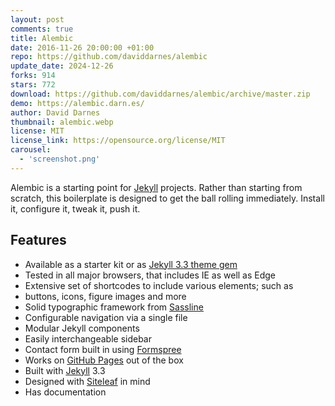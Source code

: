 ```yaml
---
layout: post
comments: true
title: Alembic
date: 2016-11-26 20:00:00 +01:00
repo: https://github.com/daviddarnes/alembic
update_date: 2024-12-26
forks: 914
stars: 772
download: https://github.com/daviddarnes/alembic/archive/master.zip
demo: https://alembic.darn.es/
author: David Darnes
thumbnail: alembic.webp
license: MIT
license_link: https://opensource.org/license/MIT
carousel:
  - 'screenshot.png'
---
```


Alembic is a starting point for [Jekyll](https://jekyllrb.com/) projects. Rather than starting from scratch, this boilerplate is designed to get the ball rolling immediately. Install it, configure it, tweak it, push it.

## Features

* Available as a starter kit or as [Jekyll 3.3 theme gem](https://jekyllrb.com/docs/themes/)
* Tested in all major browsers, that includes IE as well as Edge
* Extensive set of shortcodes to include various elements; such as
* buttons, icons, figure images and more
* Solid typographic framework from [Sassline](https://sassline.com/)
* Configurable navigation via a single file
* Modular Jekyll components
* Easily interchangeable sidebar
* Contact form built in using [Formspree](https://formspree.io/)
* Works on [GitHub Pages](https://pages.github.com/) out of the box
* Built with [Jekyll](https://jekyllrb.com/) 3.3
* Designed with [Siteleaf](https://www.siteleaf.com/) in mind
* Has documentation
